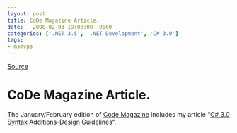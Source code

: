 ```yaml
---
layout: post
title: CoDe Magazine Article.
date:   2008-02-03 19:00:00 -0500
categories: ['.NET 3.5', '.NET Development', 'C# 3.0']
tags:
- msmvps
---
```

[Source](http://blogs.msmvps.com/peterritchie/2008/02/04/code-magazine-article/ "Permalink to CoDe Magazine Article.")

# CoDe Magazine Article.
The January/February edition of [Code Magazine][11] includes my article “[C# 3.0 Syntax Additions-Design Guidelines][12]“.

[11]: http://www.code-magazine.com/Index.aspx
[12]: http://www.code-magazine.com/Article.aspx?quickid=0801061
